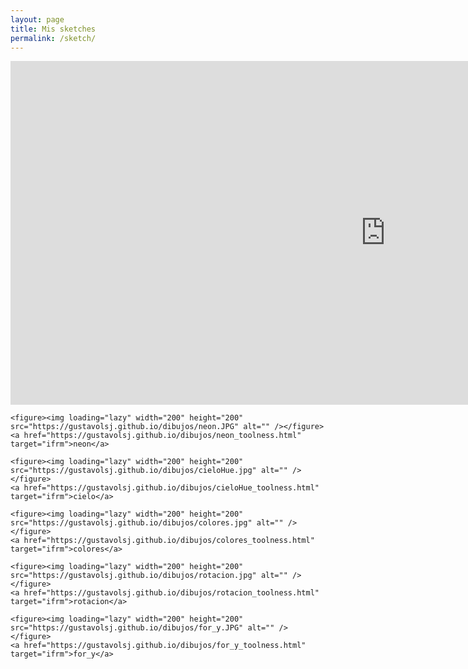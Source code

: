 ```yaml
---
layout: page
title: Mis sketches
permalink: /sketch/
---
```


  <div>
    <iframe src="https://gustavolsj.github.io/dibujos/colores_toolness.html" name="ifrm" width="1200" height="550" frameborder="0"> </iframe>

    <figure><img loading="lazy" width="200" height="200" src="https://gustavolsj.github.io/dibujos/neon.JPG" alt="" /></figure>
    <a href="https://gustavolsj.github.io/dibujos/neon_toolness.html" target="ifrm">neon</a>

    <figure><img loading="lazy" width="200" height="200" src="https://gustavolsj.github.io/dibujos/cieloHue.jpg" alt="" /></figure>
    <a href="https://gustavolsj.github.io/dibujos/cieloHue_toolness.html" target="ifrm">cielo</a>

    <figure><img loading="lazy" width="200" height="200" src="https://gustavolsj.github.io/dibujos/colores.jpg" alt="" /></figure>
    <a href="https://gustavolsj.github.io/dibujos/colores_toolness.html" target="ifrm">colores</a>

    <figure><img loading="lazy" width="200" height="200" src="https://gustavolsj.github.io/dibujos/rotacion.jpg" alt="" /></figure>
    <a href="https://gustavolsj.github.io/dibujos/rotacion_toolness.html" target="ifrm">rotacion</a>

    <figure><img loading="lazy" width="200" height="200" src="https://gustavolsj.github.io/dibujos/for_y.JPG" alt="" /></figure>
    <a href="https://gustavolsj.github.io/dibujos/for_y_toolness.html" target="ifrm">for_y</a>

  </div><!-- .entry-content -->
